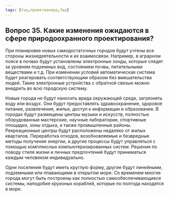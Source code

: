 ```yaml
---
tags: [tvp,проектвенера,faq]
---
```

## Вопрос 35. Какие изменения ожидаются в сфере природоохранного проектирования?

При планировке новых самодостаточных городов будут учтены все стороны жизнедеятельности и их взаимосвязи. Например, в аграрном поясе в почвах будут установлены электронные зонды, которые следят за уровнем подземных вод, состоянием почвы, питательными веществами и т.д. При изменении условий автоматическая система будет реагировать соответствующим образом без вмешательства людей. Такие электронные устройства с обратной связью можно внедрить во всю городскую систему.

Новые города не будут наносить вреда окружающей среде, загрязнять воду или воздух. Они будут предоставлять здравоохранение, здоровое питание, развлечения, жилье, доступ к информации и образование. В городах будут размещены центры музыки и искусств, полностью оборудованные мастерские, научные лаборатории, спортивные площадки, зоны отдыха, а также промышленные районы. Рекреационные центры будут расположены недалеко от жилых кварталов. Переработка отходов, возобновляемые и безвредные методы получения энергии, и другие процессы будут управляться с помощью комплексных компьютеризированных систем. Решения по поводу стиля жизни и личных предпочтений будут приниматься каждым человеком индивидуально.

Одни поселения будут иметь круглую форму, другие будут линейными, подземными или плавающими в открытом море. Со временем многие города могут быть построены как полностью самообеспечивающиеся системы, наподобие круизных кораблей, которые по полгода находятся в море.